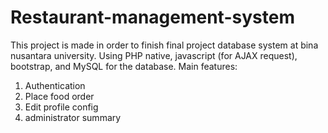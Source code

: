# Restaurant-management-system
This project is made in order to finish final project database system at bina nusantara university. Using PHP native, javascript (for AJAX request), bootstrap, and MySQL for the database. 
Main features: 
1. Authentication
2. Place food order
3. Edit profile config
4. administrator summary
